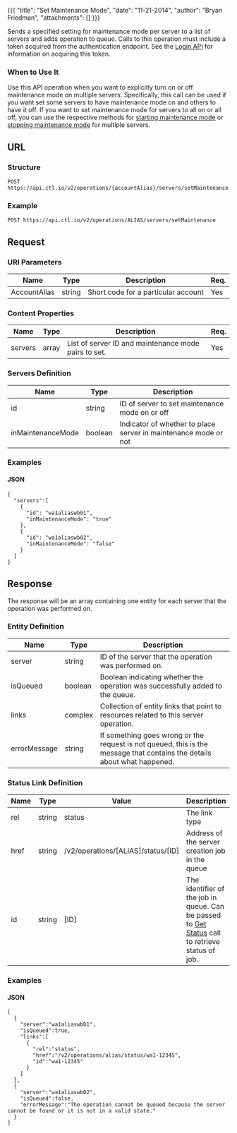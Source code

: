 {{{
  "title": "Set Maintenance Mode",
  "date": "11-21-2014",
  "author": "Bryan Friedman",
  "attachments": []
}}}

Sends a specified setting for maintenance mode per server to a list of servers and adds operation to queue. Calls to this operation must include a token acquired from the authentication endpoint. See the <a href="/api-docs/v2#authentication-login">Login API</a> for information on acquiring this token.

### When to Use It

Use this API operation when you want to explicitly turn on or off maintenance mode on multiple servers. Specifically, this call can be used if you want set some servers to have maintenance mode on and others to have it off. If you want to set maintenance mode for servers to all on or all off, you can use the respective methods for <a href="/api-docs/v2#servers-start-maintenance-mode">starting maintenance mode</a> or <a href="/api-docs/v2#servers-stop-maintenance-mode">stopping maintenance mode</a> for multiple servers.

## URL

### Structure

    POST https://api.ctl.io/v2/operations/{accountAlias}/servers/setMaintenance

### Example

    POST https://api.ctl.io/v2/operations/ALIAS/servers/setMaintenance

## Request

### URI Parameters

<table>
  <thead>
    <tr>
      <th>Name</th>
      <th>Type</th>
      <th>Description</th>
      <th>Req.</th>
    </tr>
  </thead>
  <tbody>
    <tr>
      <td>AccountAlias</td>
      <td>string</td>
      <td>Short code for a particular account</td>
      <td>Yes</td>
    </tr>
  </tbody>
</table>

### Content Properties

<table>
  <thead>
    <tr>
      <th>Name</th>
      <th>Type</th>
      <th>Description</th>
      <th>Req.</th>
    </tr>
  </thead>
  <tbody>
    <tr>
      <td>servers</td>
      <td>array</td>
      <td>List of server ID and maintenance mode pairs to set.</td>
      <td>Yes</td>
    </tr>
  </tbody>
</table>

### Servers Definition

<table>
  <thead>
    <tr>
      <th>Name</th>
      <th>Type</th>
      <th>Description</th>
    </tr>
  </thead>
  <tbody>
    <tr>
      <td>id</td>
      <td>string</td>
      <td>ID of server to set maintenance mode on or off</td>
    </tr>
    <tr>
      <td>inMaintenanceMode</td>
      <td>boolean</td>
      <td>Indicator of whether to place server in maintenance mode or not
        <br />
      </td>
    </tr>
  </tbody>
</table>

### Examples

#### JSON

    {
      "servers":[
        {
          "id": "wa1aliaswb01",
          "inMaintenanceMode": "true"
        },
        {
          "id": "wa1aliaswb02",
          "inMaintenanceMode": "false"
        }
      ]
    }

## Response

The response will be an array containing one entity for each server that the operation was performed on.

### Entity Definition

<table>
  <thead>
    <tr>
      <th>Name</th>
      <th>Type</th>
      <th>Description</th>
    </tr>
  </thead>
  <tbody>
    <tr>
      <td>server</td>
      <td>string</td>
      <td>ID of the server that the operation was performed on.</td>
    </tr>
    <tr>
      <td>isQueued</td>
      <td>boolean</td>
      <td>Boolean indicating whether the operation was successfully added to the queue.</td>
    </tr>
    <tr>
      <td>links</td>
      <td>complex</td>
      <td>Collection of entity links that point to resources related to this server operation.</td>
    </tr>
    <tr>
      <td>errorMessage</td>
      <td>string</td>
      <td>If something goes wrong or the request is not queued, this is the message that contains the details about what happened.</td>
    </tr>
  </tbody>
</table>

### Status Link Definition

<table>
  <thead>
    <tr>
      <th>Name</th>
      <th>Type</th>
      <th>Value</th>
      <th>Description</th>
    </tr>
  </thead>
  <tbody>
    <tr>
      <td>rel</td>
      <td>string</td>
      <td>status</td>
      <td>The link type</td>
    </tr>
    <tr>
      <td>href</td>
      <td>string</td>
      <td>/v2/operations/[ALIAS]/status/[ID]</td>
      <td>Address of the server creation job in the queue</td>
    </tr>
    <tr>
      <td>id</td>
      <td>string</td>
      <td>[ID]</td>
      <td>The identifier of the job in queue. Can be passed to <a href="/api-docs/v2#queue-get-status">Get Status</a> call to retrieve status of job.</td>
    </tr>
  </tbody>
</table>

### Examples

#### JSON

    [
      {
        "server":"wa1aliaswb01",
        "isQueued":true,
        "links":[
          {
            "rel":"status",
            "href":"/v2/operations/alias/status/wa1-12345",
            "id":"wa1-12345"
          }
        ]
      },
      {
        "server":"wa1aliaswb02",
        "isQueued":false,
        "errorMessage":"The operation cannot be queued because the server cannot be found or it is not in a valid state."
      }
    ]
